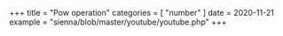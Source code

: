 +++
title = "Pow operation"
categories = [ "number" ]
date = 2020-11-21
example = "sienna/blob/master/youtube/youtube.php"
+++
